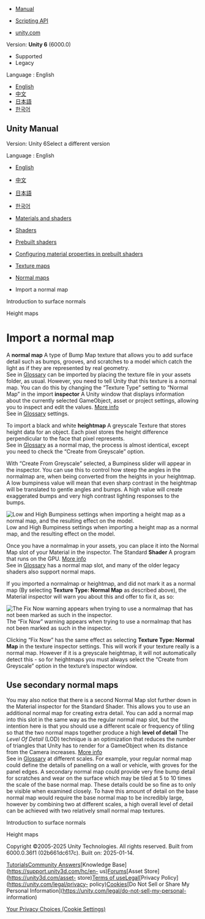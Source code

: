 [](https://docs.unity3d.com)

  * [Manual](../Manual/index.html)
  * [Scripting API](../ScriptReference/index.html)

  * [unity.com](https://unity.com/)

Version: **Unity 6** (6000.0)

  * Supported
  * Legacy

Language : English

  * [English](/Manual/StandardShaderMaterialParameterNormalMapImport.html)
  * [中文](/cn/current/Manual/StandardShaderMaterialParameterNormalMapImport.html)
  * [日本語](/ja/current/Manual/StandardShaderMaterialParameterNormalMapImport.html)
  * [한국어](/kr/current/Manual/StandardShaderMaterialParameterNormalMapImport.html)

[](https://docs.unity3d.com)

## Unity Manual

Version: Unity 6Select a different version

Language : English

  * [English](/Manual/StandardShaderMaterialParameterNormalMapImport.html)
  * [中文](/cn/current/Manual/StandardShaderMaterialParameterNormalMapImport.html)
  * [日本語](/ja/current/Manual/StandardShaderMaterialParameterNormalMapImport.html)
  * [한국어](/kr/current/Manual/StandardShaderMaterialParameterNormalMapImport.html)

  * [Materials and shaders](materials-and-shaders.html)
  * [Shaders](Shaders.html)
  * [Prebuilt shaders](shader-built-in-landing.html)
  * [Configuring material properties in prebuilt shaders](shader-built-in-configure-properties.html)
  * [Texture maps](StandardShaderTextureMaps.html)
  * [Normal maps](StandardShaderMaterialParameterNormalMapLanding.html)
  * Import a normal map

[](StandardShaderMaterialParameterNormalMapSurfaceNormals.html)

Introduction to surface normals

[](StandardShaderMaterialParameterHeightMap.html)

Height maps

# Import a normal map

A **normal map** A type of Bump Map texture that allows you to add surface
detail such as bumps, grooves, and scratches to a model which catch the light
as if they are represented by real geometry.  
See in [Glossary](Glossary.html#Normalmap) can be imported by placing the
texture file in your assets folder, as usual. However, you need to tell Unity
that this texture is a normal map. You can do this by changing the “Texture
Type” setting to “Normal Map” in the import **inspector** A Unity window that
displays information about the currently selected GameObject, asset or project
settings, allowing you to inspect and edit the values. [More
info](UsingTheInspector.html)  
See in [Glossary](Glossary.html#Inspector) settings.

To import a black and white **heightmap** A greyscale Texture that stores
height data for an object. Each pixel stores the height difference
perpendicular to the face that pixel represents.  
See in [Glossary](Glossary.html#Heightmap) as a normal map, the process is
almost identical, except you need to check the “Create from Greyscale” option.

With “Create From Greyscale” selected, a Bumpiness slider will appear in the
inspector. You can use this to control how steep the angles in the normalmap
are, when being converted from the heights in your heightmap. A low bumpiness
value will mean that even sharp contrast in the heightmap will be translated
to gentle angles and bumps. A high value will create exaggerated bumps and
very high contrast lighting responses to the bumps.

![Low and High Bumpiness settings when importing a height map as a normal map,
and the resulting effect on the
model.](../uploads/Main/BumpMapLowAndHighBumpiness.jpg) Low and High Bumpiness
settings when importing a height map as a normal map, and the resulting effect
on the model.

Once you have a normalmap in your assets, you can place it into the Normal Map
slot of your Material in the inspector. The Standard **Shader** A program that
runs on the GPU. [More info](Shaders.html)  
See in [Glossary](Glossary.html#Shader) has a normal map slot, and many of the
older legacy shaders also support normal maps.

If you imported a normalmap or heightmap, and did not mark it as a normal map
(By selecting **Texture Type: Normal Map** as described above), the Material
inspector will warn you about this and offer to fix it, as so:

![The Fix Now warning appears when trying to use a normalmap that has not been
marked as such in the
inspector.](../uploads/Main/BumpMapPutIntoShaderFixNow.png) The “Fix Now”
warning appears when trying to use a normalmap that has not been marked as
such in the inspector.

Clicking “Fix Now” has the same effect as selecting **Texture Type: Normal
Map** in the texture inspector settings. This will work if your texture really
is a normal map. However if it is a greyscale heightmap, it will not
automatically detect this - so for heightmaps you must always select the
“Create from Greyscale” option in the texture’s inspector window.

## Use secondary normal maps

You may also notice that there is a second Normal Map slot further down in the
Material inspector for the Standard Shader. This allows you to use an
additional normal map for creating extra detail. You can add a normal map into
this slot in the same way as the regular normal map slot, but the intention
here is that you should use a different scale or frequency of tiling so that
the two normal maps together produce a high **level of detail** The _Level Of
Detail_ (LOD) technique is an optimization that reduces the number of
triangles that Unity has to render for a GameObject when its distance from the
Camera increases. [More info](LevelOfDetail.html)  
See in [Glossary](Glossary.html#levelofdetail) at different scales. For
example, your regular normal map could define the details of panelling on a
wall or vehicle, with groves for the panel edges. A secondary normal map could
provide very fine bump detail for scratches and wear on the surface which may
be tiled at 5 to 10 times the scale of the base normal map. These details
could be so fine as to only be visible when examined closely. To have this
amount of detail on the base normal map would require the base normal map to
be incredibly large, however by combining two at different scales, a high
overall level of detail can be achieved with two relatively small normal map
textures.

[](StandardShaderMaterialParameterNormalMapSurfaceNormals.html)

Introduction to surface normals

[](StandardShaderMaterialParameterHeightMap.html)

Height maps

Copyright ©2005-2025 Unity Technologies. All rights reserved. Built from
6000.0.36f1 (02b661dc617c). Built on: 2025-01-14.

[Tutorials](https://learn.unity.com/)[Community
Answers](https://answers.unity3d.com)[Knowledge
Base](https://support.unity3d.com/hc/en-
us)[Forums](https://forum.unity3d.com)[Asset Store](https://unity3d.com/asset-
store)[Terms of
use](https://docs.unity3d.com/Manual/TermsOfUse.html)[Legal](https://unity.com/legal)[Privacy
Policy](https://unity.com/legal/privacy-
policy)[Cookies](https://unity.com/legal/cookie-policy)[Do Not Sell or Share
My Personal Information](https://unity.com/legal/do-not-sell-my-personal-
information)

[Your Privacy Choices (Cookie Settings)](javascript:void\(0\);)

